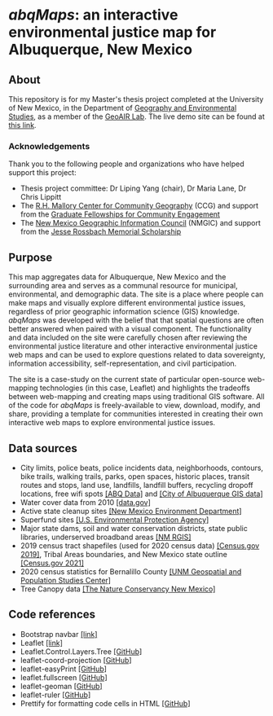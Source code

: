 # *abqMaps*: an interactive environmental justice map for Albuquerque, New Mexico


## About
This repository is for my Master's thesis project completed at the University of New Mexico, in the Department of [Geography and Environmental Studies](https://geography.unm.edu/), as a member of the [GeoAIR Lab](https://geoair.lipingyang.org/). The live demo site can be found at [this link](https://jakidxav.github.io/abqmaps_v2/src/map.html).

### Acknowledgements
Thank you to the following people and organizations who have helped support this project: 
- Thesis project committee: Dr Liping Yang (chair), Dr Maria Lane, Dr Chris Lippitt
- The [R.H. Mallory Center for Community Geography](https://communitygeography.unm.edu/) (CCG) and support from the [Graduate Fellowships for Community Engagement](https://communitygeography.unm.edu/funding/grad-fellowships.html)
- The [New Mexico Geographic Information Council](https://nmgic.com/) (NMGIC) and support from the [Jesse Rossbach Memorial Scholarship](https://nmgic.com/education/scholarships/)


## Purpose
This map aggregates data for Albuquerque, New Mexico and the surrounding area and serves as a communal resource for municipal, environmental, and demographic data. The site is a place where people can make maps and visually explore different environmental justice issues, regardless of prior geographic information science (GIS) knowledge. *abqMaps* was developed with the belief that that spatial questions are often better answered when paired with a visual component. The functionality and data included on the site were carefully chosen after reviewing the environmental justice literature and other interactive environmental justice web maps and can be used to explore questions related to data sovereignty, information accessibility, self-representation, and civil participation.

The site is a case-study on the current state of particular open-source web-mapping technologies (in this case, Leaflet) and highlights the tradeoffs between web-mapping and creating maps using traditional GIS software. All of the code for *abqMaps* is freely-available to view, download, modify, and share, providing a template for communities interested in creating their own interactive web maps to explore environmental justice issues.

## Data sources
- City limits, police beats, police incidents data, neighborhoods, contours, bike trails, walking trails, parks, open spaces, historic places, transit routes and stops, land use, landfills, landfill buffers, recycling dropoff locations, free wifi spots [[ABQ Data]](https://www.cabq.gov/abq-data/) and [[City of Albuquerque GIS data]](https://www.cabq.gov/gis/geographic-information-systems-data)
- Water cover data from 2010 [[data.gov]](https://catalog.data.gov/dataset/2010-bernalillo-county-nm-current-area-hydrography)
- Active state cleanup sites [[New Mexico Environment Department]](https://data-nmenv.opendata.arcgis.com/datasets/85f43fe83e564d89a1d3b4b2d6a7129b_0/explore?layer=0&location=34.988414%2C-106.360958%2C10.00)
- Superfund sites [[U.S. Environmental Protection Agency]](https://edg.epa.gov/metadata/catalog/search/resource/details.page?uuid=%7BFC07D75C-8596-434B-B1A6-0688C9CD45B5%7D)
- Major state dams, soil and water conservation districts, state public libraries, underserved broadband areas [[NM RGIS]](https://rgis.unm.edu/)
- 2019 census tract shapefiles (used for 2020 census data) [[Census.gov 2019]](https://www.census.gov/geographies/mapping-files/time-series/geo/cartographic-boundary.2019.html#list-tab-U8W68AR8I1HHUECUZN), Tribal Areas boundaries, and New Mexico state outline [[Census.gov 2021]](https://www.census.gov/geographies/mapping-files/time-series/geo/cartographic-boundary.2021.html#list-tab-7W5ZY8M0UTPAY2TMZE)
- 2020 census statistics for Bernalillo County [[UNM Geospatial and Population Studies Center]](https://gps.unm.edu/census2020/NewMexicoCountyCCCDataPortal)
- Tree Canopy data [[The Nature Conservancy New Mexico]](https://www.nmconservation.org/field-notes/abq-canopy-2020)


## Code references
- Bootstrap navbar [[link]](https://getbootstrap.com/docs/4.6/components/navbar/)
- Leaflet [[link]](https://leafletjs.com/)
- Leaflet.Control.Layers.Tree [[GitHub]](https://github.com/jjimenezshaw/Leaflet.Control.Layers.Tree)
- leaflet-coord-projection [[GitHub]](https://github.com/edihasaj/leaflet-coord-projection)
- leaflet-easyPrint [[GitHub]](https://github.com/rowanwins/leaflet-easyPrint)
- leaflet.fullscreen [[GitHub]](https://github.com/brunob/leaflet.fullscreen)
- leaflet-geoman [[GitHub]](https://github.com/geoman-io/leaflet-geoman)
- leaflet-ruler [[GitHub]](https://github.com/gokertanrisever/leaflet-ruler)
- Prettify for formatting code cells in HTML [[GitHub]](https://github.com/googlearchive/code-prettify)

